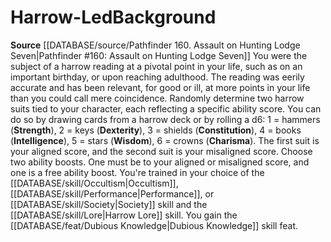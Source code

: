 ﻿---
feat: '[[DATABASE/feat/Dubious Knowledge|Dubious Knowledge]]'
id: '200'
name: Harrow-Led
rarity: Common
skill:
- Harrow [[DATABASE/skill/Lore|Lore]]
source: '[[DATABASE/source/Pathfinder 160. Assault on Hunting Lodge Seven|Pathfinder
  #160: Assault on Hunting Lodge Seven]]'
subcategory: general
type: Background

---
# Harrow-Led<span class="item-type">Background</span>

**Source** [[DATABASE/source/Pathfinder 160. Assault on Hunting Lodge Seven|Pathfinder #160: Assault on Hunting Lodge Seven]]
You were the subject of a harrow reading at a pivotal point in your life, such as on an important birthday, or upon reaching adulthood. The reading was eerily accurate and has been relevant, for good or ill, at more points in your life than you could call mere coincidence.
 Randomly determine two harrow suits tied to your character, each reflecting a specific ability score. You can do so by drawing cards from a harrow deck or by rolling a d6: 1 = hammers (**Strength**), 2 = keys (**Dexterity**), 3 = shields (**Constitution**), 4 = books (**Intelligence**), 5 = stars (**Wisdom**), 6 = crowns (**Charisma**). The first suit is your aligned score, and the second suit is your misaligned score.
 Choose two ability boosts. One must be to your aligned or misaligned score, and one is a free ability boost. You're trained in your choice of the [[DATABASE/skill/Occultism|Occultism]], [[DATABASE/skill/Performance|Performance]], or [[DATABASE/skill/Society|Society]] skill and the [[DATABASE/skill/Lore|Harrow Lore]] skill. You gain the [[DATABASE/feat/Dubious Knowledge|Dubious Knowledge]] skill feat.